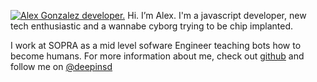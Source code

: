 [![Alex Gonzalez developer.](https://avatars0.githubusercontent.com/u/17208862?s=400&u=5c9aa610e040e2f0cf67c6c4c433debc64576640&v=4)](https://github.com/AlexGonRod)
Hi. I’m Alex. I'm a javascript developer, new tech enthusiastic and a wannabe cyborg trying to be chip implanted.

I work at SOPRA as a mid level sofware Engineer teaching bots how to become humans. For more information about me, check out [github](https://github.com/AlexGonRod) and follow me on [@deepinsd](https://twitter.com/deepinsd)

